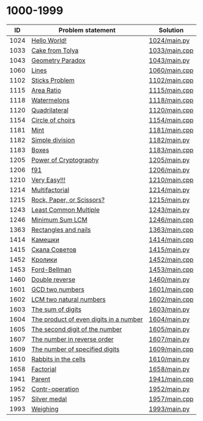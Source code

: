 # 1000-1999


| ID   | Problem statement                                                                  | Solution                       |
|------|------------------------------------------------------------------------------------|--------------------------------|
| 1024 | [Hello World!](https://www.e-olymp.com/en/problems/1024)                           | [1024/main.py](1024/main.py)   |
| 1033 | [Cake from Tolya](https://www.e-olymp.com/en/problems/1033)                        | [1033/main.cpp](1033/main.cpp) |
| 1043 | [Geometry Paradox](https://www.e-olymp.com/en/problems/1043)                       | [1043/main.py](1043/main.py)   |
| 1060 | [Lines](https://www.e-olymp.com/en/problems/1060)                                  | [1060/main.cpp](1060/main.cpp) |
| 1102 | [Sticks Problem](https://www.e-olymp.com/en/problems/1102)                         | [1102/main.cpp](1102/main.cpp) |
| 1115 | [Area Ratio](https://www.e-olymp.com/en/problems/1115)                             | [1115/main.cpp](1115/main.cpp) |
| 1118 | [Watermelons](https://www.e-olymp.com/en/problems/1118)                            | [1118/main.cpp](1118/main.cpp) |
| 1120 | [Quadrilateral](https://www.e-olymp.com/en/problems/1120)                          | [1120/main.cpp](1120/main.cpp) |
| 1154 | [Circle of choirs](https://www.e-olymp.com/en/problems/1154)                       | [1154/main.cpp](1154/main.cpp) |
| 1181 | [Mint](https://www.e-olymp.com/en/problems/1181)                                   | [1181/main.cpp](1181/main.cpp) |
| 1182 | [Simple division](https://www.e-olymp.com/en/problems/1182)                        | [1182/main.py](1182/main.py)   |
| 1183 | [Boxes](https://www.e-olymp.com/en/problems/1183)                                  | [1183/main.cpp](1183/main.cpp) |
| 1205 | [Power of Cryptography](https://www.e-olymp.com/en/problems/1205)                  | [1205/main.py](1205/main.py)   |
| 1206 | [f91](https://www.e-olymp.com/en/problems/1206)                                    | [1206/main.py](1206/main.py)   |
| 1210 | [Very Easy!!!](https://www.e-olymp.com/en/problems/1210)                           | [1210/main.cpp](1210/main.cpp) |
| 1214 | [Multifactorial](https://www.e-olymp.com/en/problems/1214)                         | [1214/main.py](1214/main.py)   |
| 1215 | [Rock, Paper, or Scissors?](https://www.e-olymp.com/en/problems/1215)              | [1215/main.py](1215/main.py)   |
| 1243 | [Least Common Multiple](https://www.e-olymp.com/en/problems/1243)                  | [1243/main.py](1243/main.py)   |
| 1246 | [Minimum Sum LCM](https://www.e-olymp.com/en/problems/1246)                        | [1246/main.cpp](1246/main.cpp) |
| 1363 | [Rectangles and nails](https://www.e-olymp.com/en/problems/1363)                   | [1363/main.cpp](1363/main.cpp) |
| 1414 | [Камешки](https://www.e-olymp.com/en/problems/1414)                                | [1414/main.cpp](1414/main.cpp) |
| 1415 | [Скала Советов](https://www.e-olymp.com/en/problems/1415)                          | [1415/main.py](1415/main.py)   |
| 1452 | [Кролики](https://www.e-olymp.com/en/problems/1452)                                | [1452/main.cpp](1452/main.cpp) |
| 1453 | [Ford-Bellman](https://www.e-olymp.com/en/problems/1453)                           | [1453/main.cpp](1453/main.cpp) |
| 1460 | [Double reverse](https://www.e-olymp.com/en/problems/1460)                         | [1460/main.py](1460/main.py)   |
| 1601 | [GCD two numbers](https://www.e-olymp.com/en/problems/1601)                        | [1601/main.cpp](1601/main.cpp) |
| 1602 | [LCM two natural numbers](https://www.e-olymp.com/en/problems/1602)                | [1602/main.cpp](1602/main.cpp) |
| 1603 | [The sum of digits](https://www.e-olymp.com/en/problems/1603)                      | [1603/main.py](1603/main.py)   |
| 1604 | [The product of even digits in a number](https://www.e-olymp.com/en/problems/1604) | [1604/main.py](1604/main.py)   |
| 1605 | [The second digit of the number](https://www.e-olymp.com/en/problems/1605)         | [1605/main.py](1605/main.py)   |
| 1607 | [The number in reverse order](https://www.e-olymp.com/en/problems/1607)            | [1607/main.py](1607/main.py)   |
| 1609 | [The number of specified digits](https://www.e-olymp.com/en/problems/1609)         | [1609/main.cpp](1609/main.cpp) |
| 1610 | [Rabbits in the cells](https://www.e-olymp.com/en/problems/1610)                   | [1610/main.py](1610/main.py)   |
| 1658 | [Factorial](https://www.e-olymp.com/en/problems/1658)                              | [1658/main.py](1658/main.py)   |
| 1941 | [Parent](https://www.e-olymp.com/en/problems/1941)                                 | [1941/main.cpp](1941/main.cpp) |
| 1952 | [Contr-operation](https://www.e-olymp.com/en/problems/1952)                        | [1952/main.py](1952/main.py)   |
| 1957 | [Silver medal](https://www.e-olymp.com/en/problems/1957)                           | [1957/main.cpp](1957/main.cpp) |
| 1993 | [Weighing](https://www.e-olymp.com/en/problems/1993)                               | [1993/main.py](1993/main.py)   |

